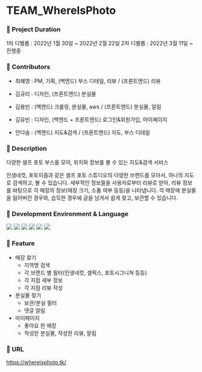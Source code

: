 # TEAM_WhereIsPhoto

### :pushpin: Project Duration
1차 디벨롭 : 2022년 1월 30일 ~ 2022년 2월 22일
2차 디벨롭 : 2022년 3월 11일 ~ 진행중

### :pushpin: Contributors
- <p> 최혜영 : PM, 기획, (백엔드) 부스 디테일, 리뷰 / (프론트엔드) 리뷰</p>
- <p> 김규리 : 디자인, (프론트엔드) 분실물</p>
- <p> 김용빈 : (백엔드) 크롤링, 분실물, aws / (프론트엔드) 분실물, 알림</p>
- <p> 김유빈 : 디자인, (백엔드 + 프론트엔드) 로그인&회원가입, 마이페이지 </p>
- <p> 안다솜 : (백엔드) 지도&검색 / (프론트엔드) 지도, 부스 디테일 </p>


### :pushpin: Description
다양한 셀프 포토 부스를 모아, 위치와 정보를 볼 수 있는 지도&검색 서비스

인생네컷, 포토이즘과 같은 셀프 포토 스튜디오의 다양한 브랜드를 모아서, 하나의 지도로 검색하고, 볼 수 있습니다.
세부적인 정보들을 사용자로부터 리뷰로 받아, 리뷰 정보를 바탕으로 각 매장의 정보(매장 크기, 소품 여부 등등)을 나타냅니다.
각 매장에 분실물을 잃어버린 경우와, 습득한 경우에 글을 남겨서 쉽게 찾고, 보관할 수 있습니다.

### :pushpin: Development Environment & Language
<img src="https://img.shields.io/badge/Python-3766AB?style=flat-square&logo=Python&logoColor=white"/></a>
<img src="https://img.shields.io/badge/Django-092E20?style=flat-square&logo=Django&logoColor=white"/></a>
<img src="https://img.shields.io/badge/HTML5-E34F26?style=flat-square&logo=HTML5&logoColor=white"/></a> 
<img src="https://img.shields.io/badge/CSS3-1572B6?style=flat-square&logo=CSS3&logoColor=white"/></a>
<img src="https://img.shields.io/badge/JavaScript-F7DF1E?style=flat-square&logo=JavaScript&logoColor=white"/></a>
<img src="https://img.shields.io/badge/Amazon AWS-232F3E?style=flat-square&logo=Amazon%20AWS&logoColor=white"/></a>

### :pushpin: Feature
- 매장 찾기
   - 지역명 검색
   - 각 브랜드 별 필터(인생네컷, 셀픽스, 포토시그니쳐 등등)
   - 각 지점 세부 정보
   - 각 지점 리뷰 작성
- 분실물 찾기
   - 보관/분실 필터
   - 댓글 알림
- 마이페이지
  - 좋아요 한 매장
  - 작성한 분실물, 작성한 리뷰, 알림


### :pushpin: URL
https://whereisphoto.tk/ 

